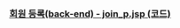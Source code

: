 ### [회원 등록(back-end) - join_p.jsp (코드)]([https://github.com/Qnd1101/Shoppingmall_Problem_Explanation/blob/main/src/main/webapp/join_p.jsp](https://github.com/kangjungmook/School_Study/tree/main/%EC%87%BC%ED%95%91%EB%AA%B0%ED%9A%8C%EC%9B%90%EA%B0%80%EC%9E%85(%EC%A0%95%EB%B3%B4%EC%B2%98%EB%A6%AC%EC%82%B0%EC%97%85%EA%B8%B0%EC%82%AC)/%EB%A9%A4%EB%B2%84%20%EC%A1%B0%ED%9A%8C)https://github.com/kangjungmook/School_Study/tree/main/%EC%87%BC%ED%95%91%EB%AA%B0%ED%9A%8C%EC%9B%90%EA%B0%80%EC%9E%85(%EC%A0%95%EB%B3%B4%EC%B2%98%EB%A6%AC%EC%82%B0%EC%97%85%EA%B8%B0%EC%82%AC)/%EB%A9%A4%EB%B2%84%20%EC%A1%B0%ED%9A%8C)
